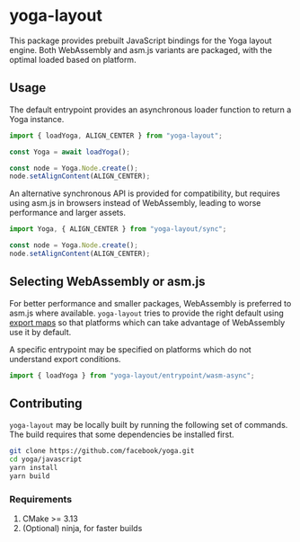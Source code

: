 # yoga-layout

This package provides prebuilt JavaScript bindings for the Yoga layout engine. Both WebAssembly and asm.js variants are packaged, with the optimal loaded based on platform.

## Usage

The default entrypoint provides an asynchronous loader function to return a Yoga instance.

```ts
import { loadYoga, ALIGN_CENTER } from "yoga-layout";

const Yoga = await loadYoga();

const node = Yoga.Node.create();
node.setAlignContent(ALIGN_CENTER);
```

An alternative synchronous API is provided for compatibility, but requires using asm.js in browsers instead of WebAssembly, leading to worse performance and larger assets.

```ts
import Yoga, { ALIGN_CENTER } from "yoga-layout/sync";

const node = Yoga.Node.create();
node.setAlignContent(ALIGN_CENTER);
```

## Selecting WebAssembly or asm.js

For better performance and smaller packages, WebAssembly is preferred to asm.js where available. `yoga-layout` tries to provide the right default using [export maps](https://webpack.js.org/guides/package-exports/#conditional-syntax) so that platforms which can take advantage of WebAssembly use it by default.

A specific entrypoint may be specified on platforms which do not understand export conditions.

```ts
import { loadYoga } from "yoga-layout/entrypoint/wasm-async";
```


## Contributing

`yoga-layout` may be locally built by running the following set of commands. The build requires that some dependencies be installed first.

```bash
git clone https://github.com/facebook/yoga.git
cd yoga/javascript
yarn install
yarn build
```

### Requirements

1. CMake >= 3.13
1. (Optional) ninja, for faster builds
